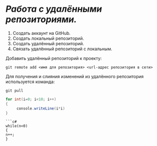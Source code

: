 # ***Работа с удалёнными репозиториями.***
1. Создать аккаунт на GitHub.
2. Создать локальный репозиторий.
3. Создать удалённый репозиторий.
4. Связать удалённый репозиторий с локальным.

Добавить удалённый репозиторий к проекту:
```
git remote add <имя для репозитория> <url-адрес репозитория в сети>
```
Для получения и слияния изменений из удалённого репозитория используется команда:
```
git pull
```
```c#
for int(i=0; i<10; i++)
{
     console.writeLine(i*i)
}
```
```
```c#
while(n<0)
{
n++;
}
```
